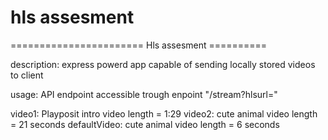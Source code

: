 # hls assesment


======================= Hls assesment ==========

description: express powerd app capable of sending locally stored videos to client

usage: API endpoint accessible trough enpoint  "/stream?hlsurl=<hlsurl>"

video1: Playposit intro video length = 1:29
video2: cute animal video length = 21 seconds
defaultVideo: cute animal video length = 6 seconds
